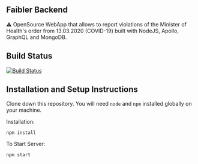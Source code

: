 ## Faibler Backend

⚠️ OpenSource WebApp that allows to report violations of the Minister of Health's order from 13.03.2020 (COVID-19) built with NodeJS, Apollo, GraphQL and MongoDB.

## Build Status

[![Build Status](https://travis-ci.com/ValeriMladenov/Faibler-Backend.svg?branch=master)](https://travis-ci.com/ValeriMladenov/Faibler-Backend)

## Installation and Setup Instructions

Clone down this repository. You will need `node` and `npm` installed globally on your machine.  

Installation:

`npm install`  

To Start Server:

`npm start`
